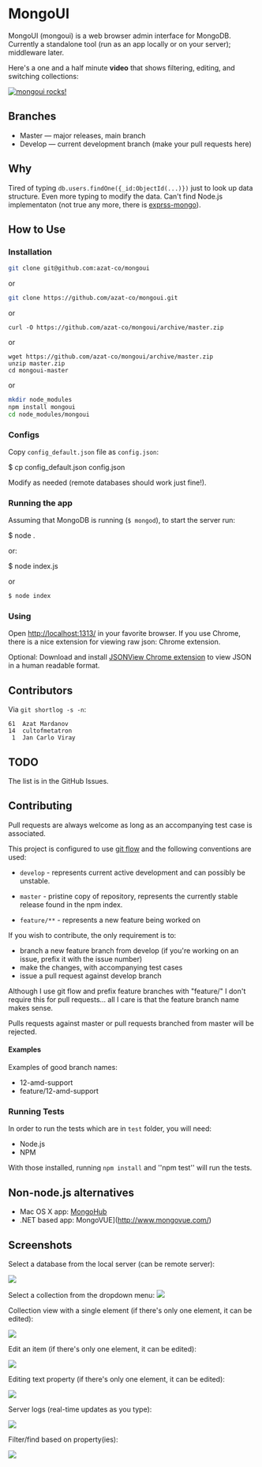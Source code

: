 # MongoUI

MongoUI (mongoui) is a web browser admin interface for MongoDB. Currently a standalone tool (run as an app locally or on your server); middleware later.

Here's a one and a half minute **video** that shows filtering, editing, and switching collections:

[![mongoui rocks!](http://img.youtube.com/vi/l8Rfpow0f9A/0.jpg)](http://www.youtube.com/watch?v=l8Rfpow0f9A)


## Branches

* Master — major releases, main branch
* Develop — current development branch (make your pull requests here)


## Why

Tired of typing `db.users.findOne({_id:ObjectId(...)})` just to look up data structure. Even more typing to modify the data. Can't find Node.js implementaton (not true any more, there is [exprss-mongo](https://github.com/andzdroid/mongo-express)).


## How to Use

### Installation

```bash
git clone git@github.com:azat-co/mongoui
```

or

```bash
git clone https://github.com/azat-co/mongoui.git
```

or

```
curl -O https://github.com/azat-co/mongoui/archive/master.zip
```

or

```
wget https://github.com/azat-co/mongoui/archive/master.zip
unzip master.zip
cd mongoui-master
```

or

```bash
mkdir node_modules
npm install mongoui
cd node_modules/mongoui
```

### Configs

Copy `config_default.json` file as `config.json`:

  $ cp config_default.json config.json

Modify as needed (remote databases should work just fine!).


### Running the app

Assuming that MongoDB is running (`$ mongod`), to start the server run:

  $ node .

or:

  $ node index.js

or

```bash
$ node index
```


### Using

Open <http://localhost:1313/> in your favorite browser. If you use Chrome, there is a nice extension for viewing raw json: Chrome extension.

Optional: Download and install [JSONView Chrome extension](https://chrome.google.com/webstore/detail/jsonview/chklaanhfefbnpoihckbnefhakgolnmc) to view JSON in a human readable format.

## Contributors

Via `git shortlog -s -n`:

    61  Azat Mardanov
    14  cultofmetatron
     1  Jan Carlo Viray



## TODO

The list is in the GitHub Issues.

## Contributing


Pull requests are always welcome as long as an accompanying test case is
associated.

This project is configured to use [git
flow](https://github.com/nvie/gitflow/) and the following conventions
are used:

* ``develop`` - represents current active development and can possibly be
  unstable.

* ``master`` - pristine copy of repository, represents the currently
  stable release found in the npm index.

* ``feature/**`` - represents a new feature being worked on

If you wish to contribute, the only requirement is to:

- branch a new feature branch from develop (if you're working on an
  issue, prefix it with the issue number)
- make the changes, with accompanying test cases
- issue a pull request against develop branch

Although I use git flow and prefix feature branches with "feature/" I
don't require this for pull requests... all I care is that the feature
branch name makes sense.

Pulls requests against master or pull requests branched from master will
be rejected.

#### Examples

Examples of good branch names:

* 12-amd-support
* feature/12-amd-support


### Running Tests

In order to run the tests which are in `test` folder, you will need:

* Node.js
* NPM

With those installed, running `npm install` and ''npm test'' will run the tests.


## Non-node.js alternatives

* Mac OS X app: [MongoHub](http://mongohub.todayclose.com/)
* .NET based app: MongoVUE](http://www.mongovue.com/)


## Screenshots


Select a database from the local server (can be remote server):

![](https://raw.githubusercontent.com/azat-co/mongoui/master/docs/database-select.png)

Select a collection from the dropdown menu:
![](https://raw.githubusercontent.com/azat-co/mongoui/master/docs/collection-select.png)

Collection view with a single element (if there's only one element, it can be edited):

![](https://raw.githubusercontent.com/azat-co/mongoui/master/docs/collection-view.png)

Edit an item (if there's only one element, it can be edited):

![](https://raw.githubusercontent.com/azat-co/mongoui/master/docs/collection-edit.png)

Editing text property (if there's only one element, it can be edited):

![](https://raw.githubusercontent.com/azat-co/mongoui/master/docs/text-edit.png)

Server logs (real-time updates as you type):

![](https://raw.githubusercontent.com/azat-co/mongoui/master/docs/text-edit-server.png)

Filter/find based on property(ies):

![](https://raw.githubusercontent.com/azat-co/mongoui/master/docs/filter.png)
